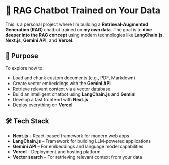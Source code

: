 # 🧠 RAG Chatbot Trained on Your Data

This is a personal project where I’m building a **Retrieval-Augmented Generation (RAG)** chatbot trained on **my own data**. The goal is to **dive deeper into the RAG concept** using modern technologies like **LangChain.js**, **Next.js**, **Gemini API**, and **Vercel**.

## 🎯 Purpose

To explore how to:

- Load and chunk custom documents (e.g., PDF, Markdown)
- Create vector embeddings with the **Gemini API**
- Retrieve relevant context via a vector database
- Build an intelligent chatbot using **LangChain.js** and **Gemini**
- Develop a fast frontend with **Next.js**
- Deploy everything on **Vercel**

## 🛠 Tech Stack

- **Next.js** – React-based framework for modern web apps
- **LangChain.js** – Framework for building LLM-powered applications
- **Gemini API** – For embeddings and language model capabilities
- **Vercel** – Deployment and hosting platform
- **Vector search** – For retrieving relevant context from your data
